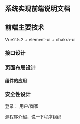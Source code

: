 ## 系统实现前端说明文档

## 前端主要技术

Vue2.5.2 + element-ui + chakra-ui

###  接口设计

### 页面布局设计

#### 组件的应用



### 安全性设计

登录： 用户/商家



源程序介绍，说一下程序组织